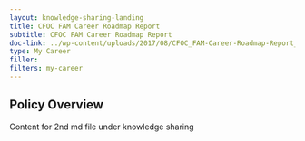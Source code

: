 ```yaml
---
layout: knowledge-sharing-landing
title: CFOC FAM Career Roadmap Report
subtitle: CFOC FAM Career Roadmap Report
doc-link: ../wp-content/uploads/2017/08/CFOC_FAM-Career-Roadmap-Report_Final.pdf
type: My Career
filler:
filters: my-career
---
```

## Policy Overview ##


Content for 2nd md file under knowledge sharing
